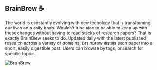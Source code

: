 ## BrainBrew ☕

The world is constantly evolving with new techology that is transforming our lives on a daily basis. Wouldn't it be nice to be able to keep up with these changes without having to read stacks of research papers? That is exactly BrainBrew seeks to do. Updated daily with the latest published research across a variety of domains, BrainBrew distills each paper into a short, easily digestible post. Users can browse by tags, or search for specific topics. 


![BrainBrew](https://github.com/user-attachments/assets/4ad6bca1-3036-4a42-9dea-a17db7e968d0)
